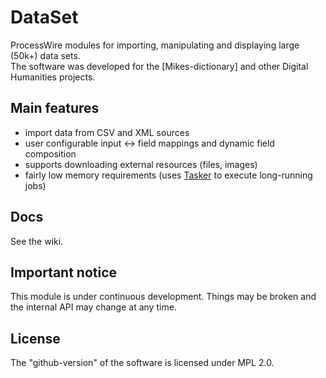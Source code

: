 # DataSet
ProcessWire modules for importing, manipulating and displaying large (50k+) data sets.  
The software was developed for the [Mikes-dictionary] and other Digital Humanities projects.

## Main features
* import data from CSV and XML sources
* user configurable input <-> field mappings and dynamic field composition
* supports downloading external resources (files, images)
* fairly low memory requirements (uses [Tasker](https://github.com/mtwebit/Tasker) to execute long-running jobs)

## Docs
See the wiki.

## Important notice
This module is under continuous development. Things may be broken and the internal API may change at any time.  

## License
The "github-version" of the software is licensed under MPL 2.0.
